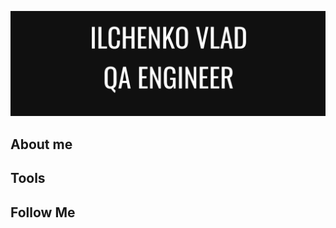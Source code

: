 ![Header](https://github.com/vlad4ik2004losa/vlad4ik2004losa/blob/main/assets/Header.png) 

## About me

## Tools

## Follow Me
